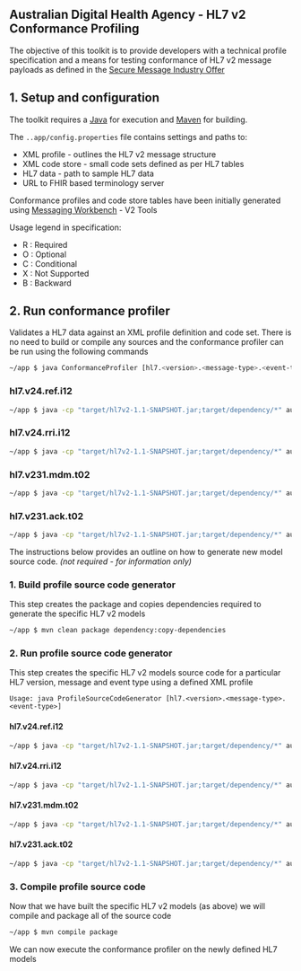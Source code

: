 ## Australian Digital Health Agency - HL7 v2 Conformance Profiling
The objective of this toolkit is to provide developers with a technical profile specification and a means for testing conformance of HL7 v2 message payloads as defined in the [Secure Message Industry Offer](https://developer.digitalhealth.gov.au/resources/faqs/provider-directory-service-message-payload-implementation-guide) 

## 1. Setup and configuration
The toolkit requires a [Java](https://www.java.com/en/) for execution and [Maven](https://maven.apache.org/download.cgi) for building.

The ```..app/config.properties``` file contains settings and paths to:
* XML profile - outlines the HL7 v2 message structure
* XML code store - small code sets defined as per HL7 tables
* HL7 data - path to sample HL7 data
* URL to FHIR based terminology server

Conformance profiles and code store tables have been initially generated using 
[Messaging Workbench](http://www.hl7.org/participate/toolsandresources.cfm?ref=nav) - V2 Tools

Usage legend in specification:
* R : Required
* O : Optional
* C : Conditional
* X : Not Supported
* B : Backward

## 2. Run conformance profiler
Validates a HL7 data against an XML profile definition and code set. There is no need to build or compile any sources and the conformance profiler can be run using the following commands
```bash
~/app $ java ConformanceProfiler [hl7.<version>.<message-type>.<event-type>]
```
### hl7.v24.ref.i12
```bash
~/app $ java -cp "target/hl7v2-1.1-SNAPSHOT.jar;target/dependency/*" au.gov.digitalhealth.hl7v2.ConformanceProfiler hl7.v24.ref.i12
```
### hl7.v24.rri.i12
```bash
~/app $ java -cp "target/hl7v2-1.1-SNAPSHOT.jar;target/dependency/*" au.gov.digitalhealth.hl7v2.ConformanceProfiler hl7.v24.rri.i12
```
### hl7.v231.mdm.t02
```bash
~/app $ java -cp "target/hl7v2-1.1-SNAPSHOT.jar;target/dependency/*" au.gov.digitalhealth.hl7v2.ConformanceProfiler hl7.v231.mdm.t02
```
### hl7.v231.ack.t02
```bash
~/app $ java -cp "target/hl7v2-1.1-SNAPSHOT.jar;target/dependency/*" au.gov.digitalhealth.hl7v2.ConformanceProfiler hl7.v231.ack.t02
```

The instructions below provides an outline on how to generate new model source code. _(not required - for information only)_ 

### 1. Build profile source code generator
This step creates the package and copies dependencies required to generate the specific HL7 v2 models
```bash
~/app $ mvn clean package dependency:copy-dependencies
```

### 2. Run profile source code generator
This step creates the specific HL7 v2 models source code for a particular HL7 version, message and event type using a defined XML profile
```
Usage: java ProfileSourceCodeGenerator [hl7.<version>.<message-type>.<event-type>]
```
#### hl7.v24.ref.i12
```bash
~/app $ java -cp "target/hl7v2-1.1-SNAPSHOT.jar;target/dependency/*" au.gov.digitalhealth.hl7v2.ProfileSourceCodeGenerator hl7.v24.ref.i12
```
#### hl7.v24.rri.i12
```bash
~/app $ java -cp "target/hl7v2-1.1-SNAPSHOT.jar;target/dependency/*" au.gov.digitalhealth.hl7v2.ProfileSourceCodeGenerator hl7.v24.rri.i12
```
#### hl7.v231.mdm.t02
```bash
~/app $ java -cp "target/hl7v2-1.1-SNAPSHOT.jar;target/dependency/*" au.gov.digitalhealth.hl7v2.ProfileSourceCodeGenerator hl7.v231.mdm.t02
```
#### hl7.v231.ack.t02
```bash
~/app $ java -cp "target/hl7v2-1.1-SNAPSHOT.jar;target/dependency/*" au.gov.digitalhealth.hl7v2.ProfileSourceCodeGenerator hl7.v231.ack.t02
```

### 3. Compile profile source code 
Now that we have built the specific HL7 v2 models (as above) we will compile and package all of the source code
```bash
~/app $ mvn compile package
```
We can now execute the conformance profiler on the newly defined HL7 models